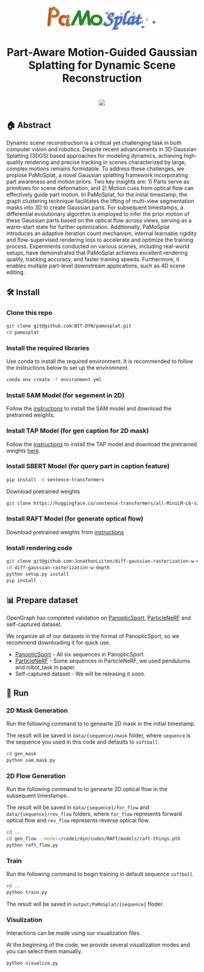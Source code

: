 <p align="center" style="text-align: center;">
  <img src="https://github.com/BIT-DYN/pamosplat/blob/master/logo.svg" alt="PaMoSplat Logo" style="vertical-align: bottom; width:300px;"/>
</p>

<p align="center">
  <h1 align="center"><strong>
    Part-Aware Motion-Guided Gaussian Splatting for Dynamic Scene Reconstruction
  </strong>
</p>


<p align="center">
  <a href="https://pamosplat.github.io/" target='_blank'>
    <img src="https://img.shields.io/badge/Project-👔-green?">
  </a> 
</p>


 ## 🏠  Abstract
Dynamic scene reconstruction is a critical yet challenging task in both computer vision and robotics.
Despite recent advancements in 3D Gaussian Splatting (3DGS) based approaches for modeling dynamics, achieving high-quality rendering and precise tracking in scenes characterized by large, complex motions remains formidable.
To address these challenges, we propose PaMoSplat, a novel Gaussian splatting framework incorporating part awareness and motion priors. 
Two key insights are: 1) Parts serve as primitives for scene deformation, and 2) Motion cues from optical flow can effectively guide part motion.
In PaMoSplat, for the initial timestamp, the graph clustering technique facilitates the lifting of multi-view segmentation masks into 3D to create Gaussian parts. For subsequent timestamps, a differential evolutionary algorithm is employed to infer the prior motion of these Gaussian parts based on the optical flow across views, serving as a warm-start state for further optimization. Additionally, PaMoSplat introduces an adaptive iteration count mechanism, internal learnable rigidity and flow-supervised rendering loss to accelerate and optimize the training process.
Experiments conducted on various scenes, including real-world setups, have demonstrated that PaMoSplat achieves excellent rendering quality, tracking accuracy, and faster training speeds. Furthermore, it enables multiple part-level downstream applications, such as 4D scene editing.
 

## 🛠  Install


### Clone this repo

```bash
git clone git@github.com:BIT-DYN/pamosplat.git
cd pamosplat
```


### Install the required libraries
Use conda to install the required environment. It is recommended to follow the instructions below to set up the environment.


```bash
conda env create -f environment.yml
```

### Install SAM Model (for segement in 2D)
Follow the [instructions](https://github.com/facebookresearch/segment-anything?tab=readme-ov-file#installation) to install the SAM model and download the pretrained weights.


###  Install TAP Model (for gen caption for 2D mask)
Follow the [instructions](https://github.com/baaivision/tokenize-anything?tab=readme-ov-file#installation) to install the TAP model and download the pretrained weights [here](https://github.com/baaivision/tokenize-anything?tab=readme-ov-file#models).


###  Install SBERT Model (for query part in caption feature)
```bash
pip install -U sentence-transformers
```
Download pretrained weights
```bash
git clone https://huggingface.co/sentence-transformers/all-MiniLM-L6-v2
```


###  Install RAFT Model (for generate optical flow)
Download pretrained weights from [instructions](https://github.com/princeton-vl/RAFT?tab=readme-ov-file#demos)

### Install rendering code
```bash
git clone git@github.com:JonathonLuiten/diff-gaussian-rasterization-w-depth.git
cd diff-gaussian-rasterization-w-depth
python setup.py install
pip install .
```


## 📊 Prepare dataset
OpenGraph has completed validation on [PanopticSport](https://github.com/JonathonLuiten/Dynamic3DGaussians), [ParticleNeRF](https://github.com/jc211/ParticleNeRF) and self-captured dataset. 

We organize all of our datasets in the format of PanopticSport, so we recommend downloading it for quick use.

* [PanopticSport](https://omnomnom.vision.rwth-aachen.de/data/Dynamic3DGaussians/data.zip) - All six sequences in PanopticSport.
* [ParticleNeRF](https://zenodo.org/records/7784157) - Some sequences in ParticleNeRF, we used pendulums and robot_task in paper.
* Self-captured dataset - We will be releasing it soon.

## 🏃 Run

### 2D Mask Generation
Run the following command to to genearte 2D mask in the initial timestamp. 

The result will be saved in ```data/{sequence}/mask``` folder, where ```sequence``` is the sequence you used in this code and defaults to ```softball```.

```bash
cd gen_mask
python sam_mask.py
```

### 2D Flow Generation
Run the following command to to genearte 2D optical flow in the subsequent timestamps. 

The result will be saved in ```data/{sequence}/for_flow``` and ```data/{sequence}/rev_flow``` folders, where ```for_flow``` represents forward optical flow and ```rev_flow``` represents reverse optical flow.

```bash
cd ..
cd gen_flow --model=/code1/dyn/codes/RAFT/models/raft-things.pth
python raft_flow.py
```


### Train
Run the following command to begin training in default sequence ```softball```.
```bash
cd ..
python train.py
```
The result will be saved in ```output/PaMoSplat/{sequence}``` floder.


### Visulization
Interactions can be made using our visualization files.

At the beginning of the code, we provide several visualization modes and you can select them manually.
```bash
python visualize.py
```
